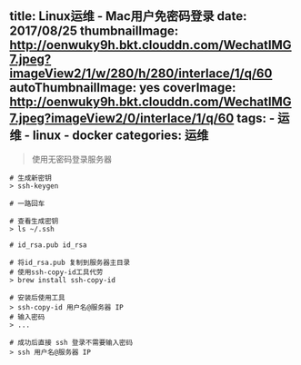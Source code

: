 title: Linux运维 - Mac用户免密码登录
date: 2017/08/25
thumbnailImage: http://oenwuky9h.bkt.clouddn.com/WechatIMG7.jpeg?imageView2/1/w/280/h/280/interlace/1/q/60
autoThumbnailImage: yes
coverImage: http://oenwuky9h.bkt.clouddn.com/WechatIMG7.jpeg?imageView2/0/interlace/1/q/60
tags:
    - 运维
    - linux
    - docker
categories: 运维
---


> 使用无密码登录服务器

<!-- more -->

```
# 生成新密钥
> ssh-keygen

# 一路回车

# 查看生成密钥
> ls ~/.ssh

# id_rsa.pub id_rsa

# 将id_rsa.pub 复制到服务器主目录
# 使用ssh-copy-id工具代劳
> brew install ssh-copy-id

# 安装后使用工具
> ssh-copy-id 用户名@服务器 IP
# 输入密码
> ...

# 成功后直接 ssh 登录不需要输入密码
> ssh 用户名@服务器 IP
```
